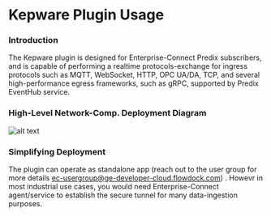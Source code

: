 # Kepware Plugin Usage

### Introduction
The Kepware plugin is designed for Enterprise-Connect Predix subscribers, and is capable of performing a realtime protocols-exchange for ingress protocols such as MQTT, WebSocket, HTTP, OPC UA/DA, TCP, and several high-performance egress frameworks, such as gRPC, supported by Predix EventHub service.

### High-Level Network-Comp. Deployment Diagram
![alt text](https://github.build.ge.com/Enterprise-Connect/ec-sdk/blob/beta/plugins/kepware/KepwareCBPlugin.png)

### Simplifying Deployment
The plugin can operate as standalone app (reach out to the user group for more details ec-usergroup@ge-developer-cloud.flowdock.com) . Howevr in most industrial use cases, you would need Enterprise-Connect agent/service to establish the secure tunnel for many data-ingestion purposes.

